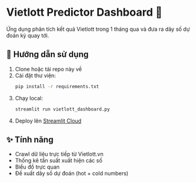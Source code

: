# Vietlott Predictor Dashboard 🎯

Ứng dụng phân tích kết quả Vietlott trong 1 tháng qua và đưa ra dãy số dự đoán kỳ quay tới.

## 🚀 Hướng dẫn sử dụng

1. Clone hoặc tải repo này về
2. Cài đặt thư viện:
   ```bash
   pip install -r requirements.txt
   ```
3. Chạy local:
   ```bash
   streamlit run vietlott_dashboard.py
   ```
4. Deploy lên [Streamlit Cloud](https://share.streamlit.io)

## ✨ Tính năng
- Crawl dữ liệu trực tiếp từ Vietlott.vn
- Thống kê tần suất xuất hiện các số
- Biểu đồ trực quan
- Đề xuất dãy số dự đoán (hot + cold numbers)
